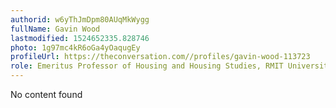 ```yaml
---
authorid: w6yThJmDpm80AUqMkWygg
fullName: Gavin Wood
lastmodified: 1524652335.828746
photo: 1g97mc4kR6oGa4yOaqugEy
profileUrl: https://theconversation.com//profiles/gavin-wood-113723
role: Emeritus Professor of Housing and Housing Studies, RMIT University
---
```

No content found
